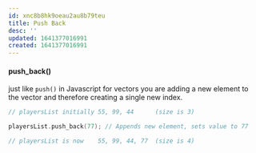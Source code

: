 ```yaml
---
id: xnc8b8hk9oeau2au8b79teu
title: Push Back
desc: ''
updated: 1641377016991
created: 1641377016991
---
```



#### push_back()

just like `push()` in Javascript for vectors you are adding a new element to the vector and therefore creating a single new index. 

```cpp
// playersList initially 55, 99, 44      (size is 3)

playersList.push_back(77); // Appends new element, sets value to 77 

// playersList is now    55, 99, 44, 77  (size is 4)
```
